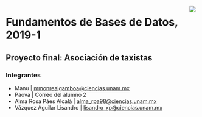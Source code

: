 <p align="center">
  <img src="http://lenguajesfc.com/20191/images/ciencias.png" align="right" hspace="5">
  <h1>Fundamentos de Bases de Datos, 2019-1</h1>
</p>

Proyecto final: **Asociación de taxistas**
-----------------------------------

### Integrantes

* Manu | mmonrealgamboa@ciencias.unam.mx
* Paova | Correo del alumno 2
* Alma Rosa Páes Alcalá | alma_rpa98@ciencias.unam.mx
* Vázquez Aguilar Lisandro | lisandro_xp@ciencias.unam.mx

